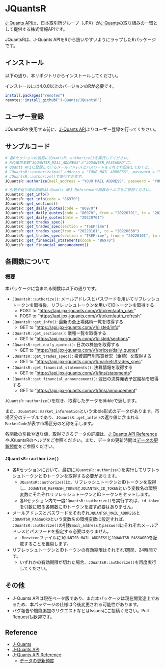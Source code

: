 
# JQuantsR

<!-- badges: start -->
<!-- badges: end -->

[J-Quants
API](https://application.jpx-jquants.com/)は、日本取引所グループ（JPX）が[J-Quants](https://jpx-jquants.com/)の取り組みの一環として提供する株式情報APIです。

JQuantsRは、J-Quants
APIをRから扱いやすいようにラップしたRパッケージです。

## インストール

以下の通り、本リポジトリからインストールしてください。

インストールには4.0.0以上のバージョンのRが必要です。

``` r
install.packages("remotes")
remotes::install_github("J-Quants/JQuantsR")
```

## ユーザー登録

JQuantsRを使用する前に、[J-Quants
API](https://application.jpx-jquants.com/)よりユーザー登録を行ってください。

## サンプルコード

``` r
# 各Rセッションの最初にJQuantsR::authorize()を実行してください。
# Rの環境変数"JQUANTSR_MAIL_ADDRESS"と"JQUANTSR_PASSWORD"に、
# Quants APIに登録しているメールアドレスとパスワードをそれぞれ設定しておくと、
# JQuantsR::authorize(mail_address = "YOUR MAIL ADDRESS", password = "YOUR PASSWORD")の代わりに
# JQuantsR::authorize()で実行できます。
JQuantsR::authorize(mail_address = "YOUR MAIL ADDRESS", password = "YOUR PASSWORD")

# 引数や返り値の詳細はJ-Quants API Referenceや関数のヘルプをご参照ください。
JQuantsR::get_info()
JQuantsR::get_info(code = "86970")
JQuantsR::get_sections()
JQuantsR::get_daily_quotes(code = "86970")
JQuantsR::get_daily_quotes(code = "86970", from = "20220701", to = "20220715")
JQuantsR::get_daily_quotes(date = "20220701")
JQuantsR::get_trades_spec()
JQuantsR::get_trades_spec(section = "TSEPrime")
JQuantsR::get_trades_spec(from = "20220101", to = "20220630")
JQuantsR::get_trades_spec(section = "TSEPrime", from = "20220101", to = "20220630")
JQuantsR::get_financial_statements(code = "86970")
JQuantsR::get_financial_announcement()
```

## 各関数について

### 概要

本パッケージに含まれる関数は以下の通りです。

-   `JQuantsR::authorize()`:
    メールアドレスとパスワードを用いてリフレッシュトークンを取得後、リフレッシュトークンを用いてIDトークンを取得する
    -   POST to “<https://api.jpx-jquants.com/v1/token/auth_user>”
    -   POST to “<https://api.jpx-jquants.com/v1/token/auth_refresh>”
-   `JQuantsR::get_info()`: 最新の全上場銘柄一覧を取得する
    -   GET to “<https://api.jpx-jquants.com/v1/listed/info>”
-   `JQuantsR::get_sections()`: 業種一覧を取得する
    -   GET to “<https://api.jpx-jquants.com/v1/listed/sections>”
-   `JQuantsR::get_daily_quotes()`: 日次の株価を取得する
    -   GET to “<https://api.jpx-jquants.com/v1/prices/daily_quotes>”
-   `JQuantsR::get_trades_spec()`: 投資部門別売買状況（金額）を取得する
    -   GET to “<https://api.jpx-jquants.com/v1/markets/trades_spec>”
-   `JQuantsR::get_financial_statements()`: 決算情報を取得する
    -   GET to “<https://api.jpx-jquants.com/v1/fins/statements>”
-   `JQuantsR::get_financial_announcement()`:
    翌日の決算発表予定銘柄を取得する
    -   GET to “<https://api.jpx-jquants.com/v1/fins/annoucement>”

`JQuantsR::authorize()`を除き、取得したデータをtibbleで返します。

また、`JQuantsR::market_information`というtibble形式のデータがあります。市場区分のテーブルであり、`JQuantsR::get_info()`の返り値に含まれる`MarketCode`が表す市場区分の名称を示します。

各関数の引数や返り値、取得できるデータの詳細は、[J-Quants API
Reference](https://jpx.gitbook.io/j-quants-api/api-reference)やJQuantsRのヘルプをご参照ください。また、データの更新時間は[データの更新頻度](https://jpx.gitbook.io/j-quants-api/api-reference/data-update)をご参照ください。

### `JQuantsR::authorize()`

-   各Rセッションにおいて、最初に`JQuantsR::authorize()`を実行してリフレッシュトークンとIDトークンを取得する必要があります。
    -   `JQuantsR::authorize()`は、リフレッシュトークンとIDトークンを取得し、`JQUANTSR_REFRESH_TOKEN`と`JQUANTSR_ID_TOKEN`という変数名の環境変数にそれぞれリフレッシュトークンとIDトークンをセットします。
    -   各Rセッション内で一度`JQuantsR::authorize()`を実行すれば、`id_token`を引数に取る各関数にIDトークンを渡す必要はありません。
-   メールアドレスとパスワードをそれぞれ`JQUANTSR_MAIL_ADDRESS`と`JQUANTSR_PASSWORD`という変数名の環境変数に設定すれば、`JQuantsR::authorize()`の引数`mail_address`と`password`にそれぞれメールアドレスとパスワードを指定する必要はありません。
    -   `.Renviron`ファイルに`JQUANTSR_MAIL_ADDRESS`と`JQUANTSR_PASSWORD`を記載することを推奨します。
-   リフレッシュトークンとIDトークンの有効期限はそれぞれ1週間、24時間です。
    -   いずれかの有効期限が切れた場合、`JQuantsR::authorize()`を再度実行してください。

## その他

-   J-Quants
    APIは現在ベータ版であり、また本パッケージは現在開発途上であるため、本パッケージの仕様は今後変更される可能性があります。
-   バグ報告や機能追加のリクエストなどはIssuesにご投稿ください。Pull
    Requestも歓迎です。

## Reference

-   [J-Quants](https://jpx-jquants.com/)
-   [J-Quants API](https://application.jpx-jquants.com/)
-   [J-Quants API
    Reference](https://jpx.gitbook.io/j-quants-api/api-reference)
    -   [データの更新頻度](https://jpx.gitbook.io/j-quants-api/api-reference/data-update)

